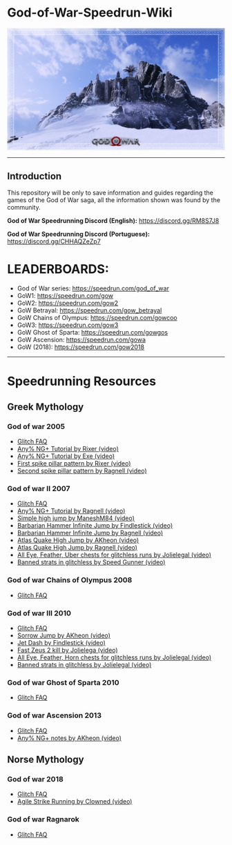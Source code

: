 # God-of-War-Speedrun-Wiki
![Image of header](https://github.com/rbastronomy/God-of-War-Speedrun-Wiki/blob/main/images/mimir-mountain.jpg)
- - - -
## **Introduction**
This repository will be only to save information and guides regarding the games of the God of War saga, all the information shown was found by the community.

**God of War Speedrunning Discord (English):** https://discord.gg/RM8S7J8

**God of War Speedrunning Discord (Portuguese):** https://discord.gg/CHHAQZeZp7

# LEADERBOARDS:
- God of War series: https://speedrun.com/god_of_war
- GoW1: https://speedrun.com/gow
- GoW2: https://speedrun.com/gow2
- GoW Betrayal: https://speedrun.com/gow_betrayal
- GoW Chains of Olympus: https://speedrun.com/gowcoo
- GoW3: https://speedrun.com/gow3
- GoW Ghost of Sparta: https://speedrun.com/gowgos
- GoW Ascension: https://speedrun.com/gowa
- GoW (2018): https://speedrun.com/gow2018
- - - -
# Speedrunning Resources

## Greek Mythology

### God of war 2005
- [Glitch FAQ](https://github.com/rbastronomy/God-of-War-Speedrun-Wiki/blob/main/GodofWar2005.md)
- [Any% NG+ Tutorial by Rixer (video)](https://youtu.be/RVb_RLRCIuo)
- [Any% NG+ Tutorial by Exe (video)](https://youtu.be/onfHKWQTg7M)
- [First spike pillar pattern by Rixer (video)](https://youtu.be/iLHnnfec3kQ)
- [Second spike pillar pattern by Ragnell (video)](https://youtu.be/EowQTzeWOMg)

### God of war II 2007
- [Glitch FAQ](https://github.com/rbastronomy/God-of-War-Speedrun-Wiki/blob/main/GodofWar2007.md)
- [Any% NG+ Tutorial by Ragnell (video)](https://youtu.be/nX3_dljdkik)
- [Simple high jump by ManeshM84 (video)](https://youtu.be/_MEibteFkv0)
- [Barbarian Hammer Infinite Jump by Findlestick (video)](https://youtu.be/ka3anNZ9Sns)
- [Barbarian Hammer Infinite Jump by Ragnell (video)](https://youtu.be/2A_nEvUU-qA)
- [Atlas Quake High Jump by AKheon (video)](https://youtu.be/5Jff39UCDaw)
- [Atlas Quake High Jump by Ragnell (video)](https://youtu.be/FsUPmCKd4tc)
- [All Eye, Feather, Uber chests for glitchless runs by Jolielegal (video)](https://youtu.be/cIGt9Zy9NAs)
- [Banned strats in glitchless by Speed Gunner (video)](https://youtu.be/KEH5gQuy0tU)

### God of war Chains of Olympus 2008
- [Glitch FAQ](https://github.com/rbastronomy/God-of-War-Speedrun-Wiki/blob/main/GodofWarCOO.md)

### God of war III 2010
- [Glitch FAQ](https://github.com/rbastronomy/God-of-War-Speedrun-Wiki/blob/main/GodofWar2010.md)
- [Sorrow Jump by AKheon (video)](https://youtu.be/GV9iThV4nao)
- [Jet Dash by Findlestick (video)](https://youtu.be/eT6wpckrTBI)
- [Fast Zeus 2 kill by Jolielega (video)](https://youtu.be/TXswgrlO9ng)
- [All Eye, Feather, Horn chests for glitchless runs by Jolielegal (video)](https://youtu.be/VMK9dI_gXHY)
- [Banned strats in glitchless by Jolielegal (video)](https://youtu.be/6YFBUpHTsgQ)

### God of war Ghost of Sparta 2010
- [Glitch FAQ](https://github.com/rbastronomy/God-of-War-Speedrun-Wiki/blob/main/GodofWarGOS.md)

### God of war Ascension 2013
- [Glitch FAQ](https://github.com/rbastronomy/God-of-War-Speedrun-Wiki/blob/main/GodofWarAscension.md)
- [Any% NG+ notes by AKheon (video)](https://speedrun.com/gowa/guide/jy7yh)




## Norse Mythology

### God of war 2018
- [Glitch FAQ](https://github.com/rbastronomy/God-of-War-Speedrun-Wiki/blob/main/GodofWar2018.md)
- [Agile Strike Running by Clowned (video)](https://www.speedrun.com/gow2018/guide/mz24r)

### God of war Ragnarok
- [Glitch FAQ](https://github.com/rbastronomy/God-of-War-Speedrun-Wiki/blob/main/GodofWarRagnarok.md)